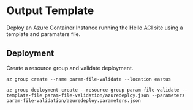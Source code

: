 # Output Template

Deploy an Azure Container Instance running the Hello ACI site using a template and paramaters file.

## Deployment

Create a resource group and validate deployment.

```
az group create --name param-file-validate --location eastus

az group deployment create --resource-group param-file-validate --template-file param-file-validation/azuredeploy.json --parameters param-file-validation/azuredeploy.parameters.json
```